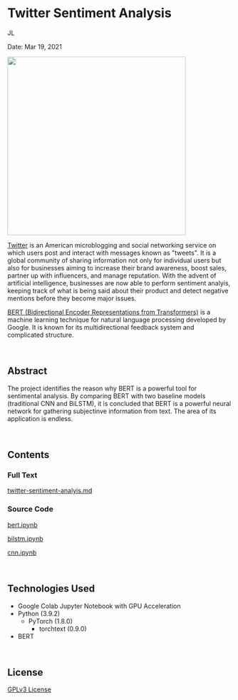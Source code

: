 # Twitter Sentiment Analysis

JL

Date: Mar 19, 2021

<img src = 'https://help.twitter.com/content/dam/help-twitter/brand/logo.png' width='400'>

[Twitter](https://twitter.com/home) is an American microblogging and social networking service on which users post and interact with messages known as "tweets". It is a global community of sharing information not only for individual users but also for businesses aiming to increase their brand awareness, boost sales, partner up with influencers, and manage reputation. With the advent of artificial intelligence, businesses are now able to perform sentiment analyis, keeping track of what is being said about their product and detect negative mentions before they become major issues. 

[BERT (Bidirectional Encoder Representations from Transformers)](https://arxiv.org/abs/1810.04805) is a machine learning technique for natural language processing developed by Google. It is known for its multidirectional feedback system and complicated structure. 

&nbsp;

## Abstract

The project identifies the reason why BERT is a powerful tool for sentimental analysis. By comparing BERT with two baseline models (traditional CNN and BiLSTM), it is concluded that BERT is a powerful neural network for gathering subjectinve information from text. The area of its application is endless.

&nbsp;

## Contents

### Full Text

[twitter-sentiment-analyis.md](https://github.com/chan030609/twitter-sentiment-analysis/blob/master/twitter-sentiment-analysis.md)

### Source Code

[bert.ipynb]()

[bilstm.ipynb]()

[cnn.ipynb]()

&nbsp;

## Technologies Used
- Google Colab Jupyter Notebook with GPU Acceleration 
- Python (3.9.2)
    - PyTorch (1.8.0)
        - torchtext (0.9.0)
- BERT

&nbsp;

## License

[GPLv3 License](https://www.gnu.org/licenses/gpl-3.0.en.html)

